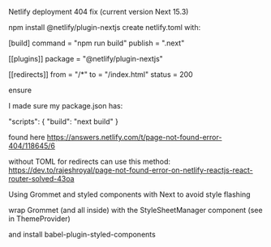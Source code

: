 Netlify deployment 404 fix (current version Next 15.3)

npm install @netlify/plugin-nextjs
create netlify.toml with:

[build]
command = "npm run build"
publish = ".next"

[[plugins]]
package = "@netlify/plugin-nextjs"

[[redirects]]
from = "/\*"
to = "/index.html"
status = 200

ensure

I made sure my package.json has:

"scripts": {
"build": "next build"
}

found here
https://answers.netlify.com/t/page-not-found-error-404/118645/6

without TOML for redirects can use this method:
https://dev.to/rajeshroyal/page-not-found-error-on-netlify-reactjs-react-router-solved-43oa

Using Grommet and styled components with Next to avoid style flashing

wrap Grommet (and all inside) with the StyleSheetManager component (see in ThemeProvider)

and install babel-plugin-styled-components
